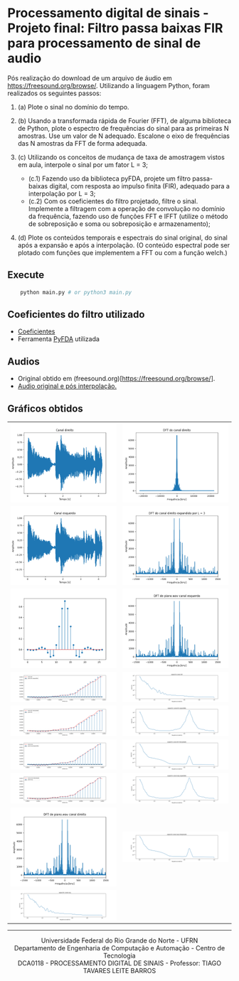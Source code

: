 # Processamento digital de sinais - Projeto final: Filtro passa baixas FIR para processamento de sinal de audio

Pós realização do download de um arquivo de áudio em https://freesound.org/browse/. Utilizando a linguagem Python, foram realizados os seguintes passos:

1. (a) Plote o sinal no domínio do tempo.

2. (b) Usando a transformada rápida de Fourier (FFT), de alguma biblioteca de Python, plote o espectro de
frequências do sinal para as primeiras N amostras. Use um valor de N adequado. Escalone o eixo de
frequências das N amostras da FFT de forma adequada.

3. (c) Utilizando os conceitos de mudança de taxa de amostragem vistos em aula, interpole o sinal por um fator L = 3;
    - (c.1) Fazendo uso da biblioteca pyFDA, projete um filtro passa-baixas digital, com resposta ao impulso finita (FIR), adequado para a interpolação por L = 3;
    - (c.2) Com os coeficientes do filtro projetado, filtre o sinal. Implemente a filtragem com a operação de convolução no domínio da frequência, fazendo uso de funções FFT e IFFT (utilize o método de sobreposição e soma ou sobreposição e armazenamento);

4. (d) Plote os conteúdos temporais e espectrais do sinal original, do sinal após a expansão e após a interpolação. (O conteúdo espectral pode ser plotado com funções que implementem a FFT ou com a função welch.)

## Execute

```bash
    python main.py # or python3 main.py
```

## Coeficientes do filtro utilizado

- [Coeficientes](./coefficients/coeffk.csv)
- Ferramenta [PyFDA](https://github.com/chipmuenk/pyFDA) utilizada

## Audios

- Original obtido em (freesound.org)[https://freesound.org/browse/]. 
- [Audio original e pós interpolação.](./audios/)

## Gráficos obtidos

|    |    |
|----|----|
| ![canal_direito](./graphics/canal_direito.png) | ![dft_canal_direito_2](./graphics/dft_canal_direito_2.png) |
| ![canal_esquerdo](./graphics/canal_esquerdo.png) | ![dft_canal_direito_exp_L3](./graphics/dft_canal_direito_exp_L3.png) |
| ![coeficientes_do_filtro_utilizado](./graphics/coeficientes_do_filtro_utilizado.png) | ![dft_canal_esquerdo](./graphics/dft_canal_esquerdo.png) |
| ![comp_canal_dir_e_canal_dir_expandido](./graphics/comp_canal_dir_e_canal_dir_expandido.png) | ![espectro_canal_dir](./graphics/espectro_canal_dir.png) |
| ![comp_canal_dir_e_canal_dir_interpolado](./graphics/comp_canal_dir_e_canal_dir_interpolado.png) | ![espectro_canal_dir_expandido](./graphics/espectro_canal_dir_expandido.png) |
| ![comp_canal_esq_e_canal_esq_expandido](./graphics/comp_canal_esq_e_canal_esq_expandido.png) | ![espectro_canal_dir_interpolado](./graphics/espectro_canal_dir_interpolado.png) |
| ![comp_canal_esq_e_canal_esq_interpolado](./graphics/comp_canal_esq_e_canal_esq_interpolado.png) | ![espectro_canal_esq_expandido](./graphics/espectro_canal_esq_expandido.png) |
| ![dft_canal_direito](./graphics/dft_canal_direito.png) | ![espectro_canal_esq_interpolado](./graphics/espectro_canal_esq_interpolado.png) |
| ![expectro_canal_esq](./graphics/expectro_canal_esq.png) | |

---

<div align="center">
  Universidade Federal do Rio Grande do Norte - UFRN <br/>
  Departamento de Engenharia de Computação e Automação - Centro de Tecnologia  <br/>
  DCA0118 - PROCESSAMENTO DIGITAL DE SINAIS - Professor: TIAGO TAVARES LEITE BARROS
</div>
